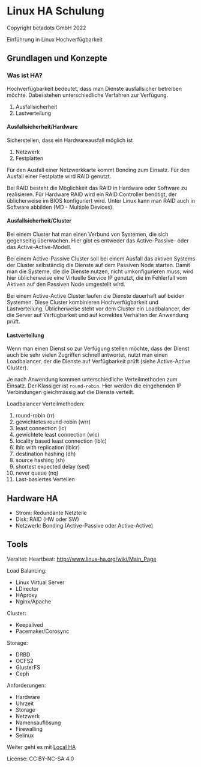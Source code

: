 # Linux HA Schulung

Copyright betadots GmbH 2022

Einführung in Linux Hochverfügbarkeit

## Grundlagen und Konzepte

### Was ist HA?

Hochverfügbarkeit bedeutet, dass man Dienste ausfallsicher betreiben möchte.
Dabei stehen unterschiedliche Verfahren zur Verfügung.

1. Ausfallsicherheit
1. Lastverteilung

#### Ausfallsicherheit/Hardware

Sicherstellen, dass ein Hardwareausfall möglich ist

1. Netzwerk
1. Festplatten

Für den Ausfall einer Netzwerkkarte kommt Bonding zum Einsatz.
Für den Ausfall einer Festplatte wird RAID genutzt.

Bei RAID besteht die Möglichkeit das RAID in Hardware oder Software zu realisieren.
Für Hardware RAID wird ein RAID Controller benötigt, der üblicherweise im BIOS konfiguriert wird.
Unter Linux kann man RAID auch in Software abbilden (MD - Multiple Devices).

#### Ausfallsicherheit/Cluster

Bei einem Cluster hat man einen Verbund von Systemen, die sich gegenseitig überwachen. Hier gibt es entweder das Active-Passive- oder das Active-Active-Modell.

Bei einem Active-Passive Cluster soll bei einem Ausfall das aktiven Systems der Cluster selbständig die Dienste auf dem Passiven Node starten.
Damit man die Systeme, die die Dienste nutzen, nicht umkonfigurieren muss, wird hier üblicherweise eine Virtuelle Service IP genutzt, die im Fehlerfall vom Aktiven auf den Passiven Node umgestellt wird.

Bei einem Active-Active Cluster laufen die Dienste dauerhaft auf beiden Systemen. Diese Cluster kombinieren Hochverfügbarkeit und Lastverteilung.
Üblicherweise steht vor dem Cluster ein Loadbalancer, der die Server auf Verfügbarkeit und auf korrektes Verhalten der Anwendung prüft.

#### Lastverteilung

Wenn man einen Dienst so zur Verfügung stellen möchte, dass der Dienst auch bie sehr vielen Zugriffen schnell antwortet, nutzt man einen Loadbalancer, der die Dienste auf Verfügbarkeit prüft (siehe Active-Active Cluster).

Je nach Anwendung kommen unterschiedliche Verteilmethoden zum Einsatz. Der Klassiger ist `round-robin`. Hier werden die eingehenden IP Verbindungen gleichmässig auf die Dienste verteilt.

Loadbalancer Verteilmethoden:

1. round-robin (rr)
1. gewichtetes round-robin (wrr)
1. least connection (lc)
1. gewichtete least connection (wlc)
1. locality based least connection (lblc)
1. lblc with replication (lblcr)
1. destination hashing (dh)
1. source hashing (sh)
1. shortest expected delay (sed)
1. never queue (nq)
1. Last-basiertes Verteilen

## Hardware HA

- Strom: Redundante Netzteile
- Disk: RAID (HW oder SW)
- Netzwerk: Bonding (Active-Passive oder Active-Active)

## Tools

Veraltet: Heartbeat: <http://www.linux-ha.org/wiki/Main_Page>

Load Balancing:

- Linux Virtual Server
- LDirector
- HAproxy
- Nginx/Apache

Cluster:

- Keepalived
- Pacemaker/Corosync

Storage:

- DRBD
- OCFS2
- GlusterFS
- Ceph

Anforderungen:

- Hardware
- Uhrzeit
- Storage
- Netzwerk
- Namensauflösung
- Firewalling
- Selinux

Weiter geht es mit [Local HA](../02_Local_HA)

License: CC BY-NC-SA 4.0
